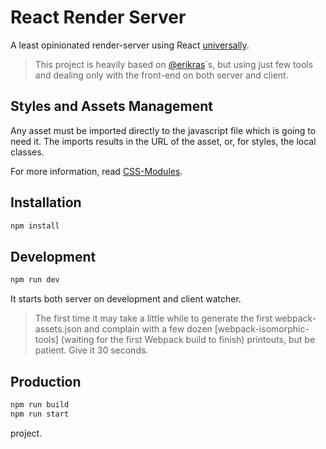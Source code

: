 # React Render Server
A least opinionated render-server using React [universally](https://medium.com/@mjackson/universal-javascript-4761051b7ae9).

> This project is heavily based on [@erikras](https://github.com/erikras/react-redux-universal-hot-example)\`s,
> but using just few tools and dealing only with the front-end on both server and client.

## Styles and Assets Management
Any asset must be imported directly to the javascript file which is going to need it.
The imports results in the URL of the asset, or, for styles, the local classes.

For more information, read [CSS-Modules](https://github.com/css-modules/css-modules).


## Installation
```sh
npm install
```

## Development
```sh
npm run dev
```
It starts both server on development and client watcher.

> The first time it may take a little while to generate the first webpack-assets.json and complain with a few dozen [webpack-isomorphic-tools] (waiting for the first Webpack build to finish) printouts, but be patient. Give it 30 seconds.

## Production
```sh
npm run build
npm run start
```

project.
